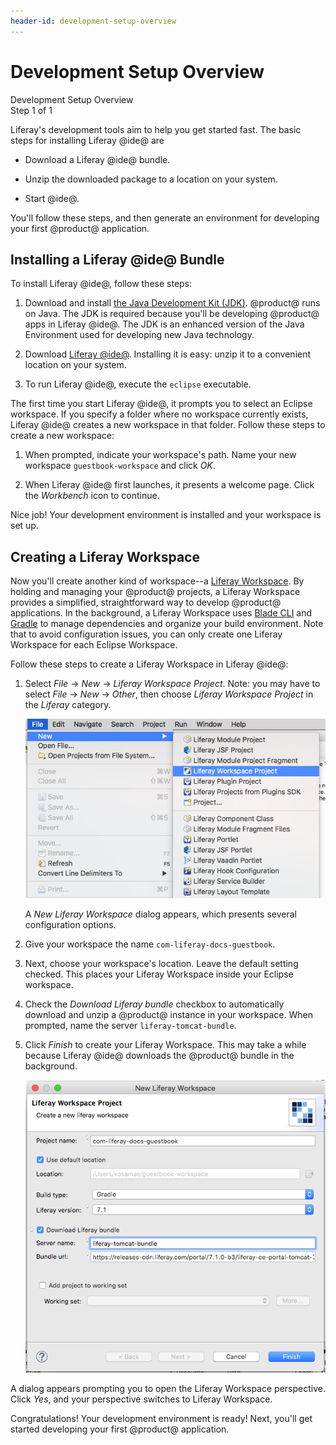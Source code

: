 ```yaml
---
header-id: development-setup-overview
---
```


# Development Setup Overview

<div class="learn-path-step">
    <p>Development Setup Overview<br>Step 1 of 1</p>
</div>

Liferay's development tools aim to help you get started fast. The basic steps 
for installing Liferay @ide@ are

* Download a Liferay @ide@ bundle. 

* Unzip the downloaded package to a location on your system. 

* Start @ide@. 

You'll follow these steps, and then generate an environment for developing your 
first @product@ application. 

## Installing a Liferay @ide@ Bundle

To install Liferay @ide@, follow these steps: 

1.  Download and install 
    [the Java Development Kit (JDK)](http://www.oracle.com/technetwork/java/javase/downloads/index.html). 
    @product@ runs on Java. The JDK is required because you'll be developing
    @product@ apps in Liferay @ide@. The JDK is an enhanced version of the Java
    Environment used for developing new Java technology. 

2.  Download 
    [Liferay @ide@](https://www.liferay.com/downloads/liferay-projects/liferay-ide).
    Installing it is easy: unzip it to a convenient location on your system. 

3. To run Liferay @ide@, execute the `eclipse` executable. 

The first time you start Liferay @ide@, it prompts you to select an Eclipse
workspace.  If you specify a folder where no workspace currently exists, Liferay
@ide@ creates a new  workspace in that folder. Follow these steps to create a
new workspace:

1.  When prompted, indicate your workspace's path. Name your new workspace 
    `guestbook-workspace` and click *OK*. 

2.  When Liferay @ide@ first launches, it presents a welcome page. Click the
    *Workbench* icon to continue. 

Nice job! Your development environment is installed and your workspace is set 
up. 

## Creating a Liferay Workspace

Now you'll create another kind of workspace--a 
[Liferay Workspace](/docs/7-0/tutorials/-/knowledge_base/t/liferay-workspace). 
By holding and managing your @product@ projects, a Liferay Workspace provides a 
simplified, straightforward way to develop @product@ applications. In the 
background, a Liferay Workspace uses 
[Blade CLI](/docs/7-0/tutorials/-/knowledge_base/t/blade-cli) and 
[Gradle](https://gradle.org/) to manage dependencies and organize your build 
environment. Note that to avoid configuration issues, you can only create one 
Liferay Workspace for each Eclipse Workspace. 

Follow these steps to create a Liferay Workspace in Liferay @ide@:

1.  Select *File* &rarr; *New* &rarr; *Liferay Workspace Project*. Note: you may 
    have to select *File* &rarr; *New* &rarr; *Other*, then choose *Liferay 
    Workspace Project* in the *Liferay* category. 

    ![Figure 1: By selecting *Liferay Workspace*, you begin the process of creating a new workspace for your @product@ projects.](../../../images/selecting-liferay-workspace.png)

    A *New Liferay Workspace* dialog appears, which presents several 
    configuration options. 

2.  Give your workspace the name `com-liferay-docs-guestbook`. 

3.  Next, choose your workspace's location. Leave the default setting checked. 
    This places your Liferay Workspace inside your Eclipse workspace. 

4.  Check the *Download Liferay bundle* checkbox to automatically download and 
    unzip a @product@ instance in your workspace. When prompted, name the server 
    `liferay-tomcat-bundle`. 

5.  Click *Finish* to create your Liferay Workspace. This may take a while 
    because Liferay @ide@ downloads the @product@ bundle in the background. 

    ![Figure 2: Liferay @ide@ provides an easy-to-follow menu to create your Liferay Workspace.](../../../images/guestbook-workspace-menu.png)

A dialog appears prompting you to open the Liferay Workspace perspective. Click 
*Yes*, and your perspective switches to Liferay Workspace. 

Congratulations! Your development environment is ready! Next, you'll get started 
developing your first @product@ application. 
